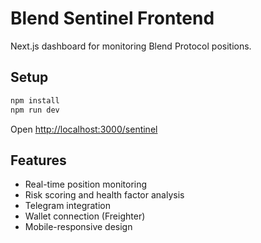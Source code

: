 # Blend Sentinel Frontend

Next.js dashboard for monitoring Blend Protocol positions.

## Setup

```bash
npm install
npm run dev
```

Open [http://localhost:3000/sentinel](http://localhost:3000/sentinel)

## Features

- Real-time position monitoring
- Risk scoring and health factor analysis
- Telegram integration
- Wallet connection (Freighter)
- Mobile-responsive design
